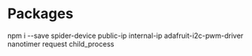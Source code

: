 # Packages

npm i --save spider-device public-ip internal-ip adafruit-i2c-pwm-driver nanotimer request child_process